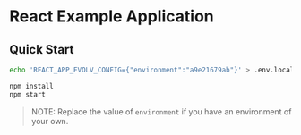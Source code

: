 React Example Application
==============================

## Quick Start
```bash
echo 'REACT_APP_EVOLV_CONFIG={"environment":"a9e21679ab"}' > .env.local

npm install
npm start
```

> NOTE: Replace the value of `environment` if you have an environment of your own.
